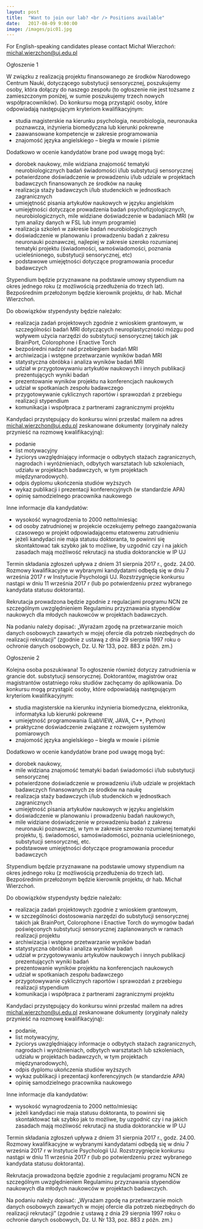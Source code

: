 ```yaml
---
layout: post
title:  "Want to join our lab? <br /> Positions available"
date:   2017-08-09 9:00:00
image: /images/pic01.jpg
---
```

For English-speaking candidates please contact Michał Wierzchoń: michal.wierzchon@uj.edu.pl

Ogłoszenie 1

W związku z realizacją projektu finansowanego ze środków Narodowego Centrum Nauki, dotyczącego substytucji sensorycznej, poszukujemy osoby, która dołączy do naszego zespołu (to ogłoszenie nie jest tożsame z zamieszczonym poniżej, w sumie poszukujemy trzech nowych współpracowników). Do konkursu mogą przystąpić osoby, które odpowiadają następującym kryteriom kwalifikacyjnym:
- studia magisterskie na kierunku psychologia, neurobiologia, neuronauka poznawcza, inżynieria biomedyczna lub kierunki pokrewne
- zaawansowane kompetencje w zakresie programowania
- znajomość języka angielskiego – biegła w mowie i piśmie

Dodatkowo w ocenie kandydatów brane pod uwagę mogą być:
- dorobek naukowy, mile widziana znajomość tematyki neurobiologicznych badań świadomości i/lub substytucji sensorycznej
- potwierdzone doświadczenie w prowadzeniu i/lub udziale w projektach badawczych finansowanych ze środków na naukę
- realizacja staży badawczych i/lub studenckich w jednostkach zagranicznych
- umiejętność pisania artykułów naukowych w języku angielskim
- umiejętności dotyczące prowadzenia badań psychofizjologicznych, neurobiologicznych, mile widziane doświadczenie w badaniach MRI (w tym analizy danych w FSL lub innym programie)
- realizacja szkoleń w zakresie badań neurobiologicznych
- doświadczenie w planowaniu i prowadzeniu badań z zakresu neuronauki poznawczej, najlepiej w zakresie szeroko rozumianej tematyki projektu (świadomości, samoświadomości, poznania ucieleśnionego, substytucji sensorycznej, etc)
- podstawowe umiejętności dotyczące programowania procedur badawczych

Stypendium będzie przyznawane na podstawie umowy stypendium na okres jednego roku (z możliwością przedłużenia do trzech lat). Bezpośrednim przełożonym będzie kierownik projektu, dr hab. Michał Wierzchoń.

Do obowiązków stypendysty będzie należało:
- realizacja zadań projektowych zgodnie z wnioskiem grantowym, w szczególności badań MRI dotyczących neuroplastyczności mózgu pod wpływem użycia narzędzi do substytucji sensorycznej takich jak BrainPort, Colorophone i Enactive Torch
- bezpośredni nadzór nad przebiegiem badań MRI
- archiwizacja i wstępne przetwarzanie wyników badań MRI
- statystyczna obróbka i analiza wyników badań MRI
- udział w przygotowywaniu artykułów naukowych i innych publikacji prezentujących wyniki badań
- prezentowanie wyników projektu na konferencjach naukowych
- udział w spotkaniach zespołu badawczego
- przygotowywanie cyklicznych raportów i sprawozdań z przebiegu realizacji stypendium
- komunikacja i współpraca z partnerami zagranicznymi projektu



Kandydaci przystępujący do konkursu winni przesłać mailem na adres michal.wierzchon@uj.edu.pl zeskanowane dokumenty (oryginały należy przynieść na rozmowę kwalifikacyjną):
- podanie
- list motywacyjny
- życiorys uwzględniający informacje o odbytych stażach zagranicznych, nagrodach i wyróżnieniach, odbytych warsztatach lub szkoleniach, udziału w projektach badawczych, w tym projektach międzynarodowych).
- odpis dyplomu ukończenia studiów wyższych
- wykaz publikacji i prezentacji konferencyjnych (w standardzie APA)
- opinię samodzielnego pracownika naukowego

Inne informacje dla kandydatów:
- wysokość wynagrodzenia to 2000 netto/miesiąc
- od osoby zatrudnionej w projekcie oczekujemy pełnego zaangażowania czasowego w projekt odpowiadającemu etatowemu zatrudnieniu
- jeżeli kandydaci nie maja statusu doktoranta, to powinni się skontaktować tak szybko jak to możliwe, by uzgodnić czy i na jakich zasadach mają możliwość rekrutacji na studia doktoranckie w IP UJ

Termin składania zgłoszeń upływa z dniem 31 sierpnia 2017 r., godz. 24.00.
Rozmowy kwalifikacyjne w wybranymi kandydatami odbędą się w dniu 7 września 2017 r w Instytucie Psychologii UJ.
Rozstrzygnięcie konkursu nastąpi w dniu 11 września 2017 r (lub po potwierdzeniu przez wybranego kandydata statusu doktoranta).

Rekrutacja prowadzona będzie zgodnie z regulacjami programu NCN ze szczególnym uwzględnieniem Regulaminu przyznawania stypendiów naukowych dla młodych naukowców w projektach badawczych.

Na podaniu należy dopisać: „Wyrażam zgodę na przetwarzanie moich danych osobowych zawartych w mojej ofercie dla potrzeb niezbędnych do realizacji rekrutacji” (zgodnie z ustawą z dnia 29 sierpnia 1997 roku o ochronie danych osobowych, Dz. U. Nr 133, poz. 883 z późn. zm.)


Ogłoszenie 2


Kolejna osoba poszukiwana! To ogłoszenie również dotyczy zatrudnienia w grancie dot. substytucji sensorycznej. Doktorantów, magistrów oraz magistrantów ostatniego roku studiów zachęcamy do aplikowania. Do konkursu mogą przystąpić osoby, które odpowiadają następującym kryteriom kwalifikacyjnym:
- studia magisterskie na kierunku inżynieria biomedyczna, elektronika, informatyka lub kierunki pokrewne
- umiejętność programowania (LabVIEW, JAVA, C++, Python)
- praktyczne doświadczenie związane z rozwojem systemów pomiarowych
- znajomość języka angielskiego – biegła w mowie i piśmie

Dodatkowo w ocenie kandydatów brane pod uwagę mogą być:
- dorobek naukowy,
- mile widziana znajomość tematyki badań świadomości i/lub substytucji sensorycznej
- potwierdzone doświadczenie w prowadzeniu i/lub udziale w projektach badawczych finansowanych ze środków na naukę
- realizacja staży badawczych i/lub studenckich w jednostkach zagranicznych
- umiejętność pisania artykułów naukowych w języku angielskim
- doświadczenie w planowaniu i prowadzeniu badań naukowych,
- mile widziane doświadczenie w prowadzeniu badań z zakresu neuronauki poznawczej, w tym w zakresie szeroko rozumianej tematyki projektu, tj. świadomości, samoświadomości, poznania ucieleśnionego, substytucji sensorycznej, etc.
- podstawowe umiejętności dotyczące programowania procedur badawczych

Stypendium będzie przyznawane na podstawie umowy stypendium na okres jednego roku (z możliwością przedłużenia do trzech lat). Bezpośrednim przełożonym będzie kierownik projektu, dr hab. Michał Wierzchoń.

Do obowiązków stypendysty będzie należało:
- realizacja zadań projektowych zgodnie z wnioskiem grantowym,
- w szczególności dostosowania narzędzi do substytucji sensorycznej takich jak BrainPort, Colorophone i Enactive Torch do wymogów badań poświęconych substytucji sensorycznej zaplanowanych w ramach realizacji projektu
- archiwizacja i wstępne przetwarzanie wyników badań
- statystyczna obróbka i analiza wyników badań
- udział w przygotowywaniu artykułów naukowych i innych publikacji prezentujących wyniki badań
- prezentowanie wyników projektu na konferencjach naukowych
- udział w spotkaniach zespołu badawczego
- przygotowywanie cyklicznych raportów i sprawozdań z przebiegu realizacji stypendium
- komunikacja i współpraca z partnerami zagranicznymi projektu

Kandydaci przystępujący do konkursu winni przesłać mailem na adres michal.wierzchon@uj.edu.pl zeskanowane dokumenty (oryginały należy przynieść na rozmowę kwalifikacyjną):
- podanie,
- list motywacyjny,
- życiorys uwzględniający informacje o odbytych stażach zagranicznych, nagrodach i wyróżnieniach, odbytych warsztatach lub szkoleniach, udziału w projektach badawczych, w tym projektach międzynarodowych),
- odpis dyplomu ukończenia studiów wyższych
- wykaz publikacji i prezentacji konferencyjnych (w standardzie APA)
- opinię samodzielnego pracownika naukowego


Inne informacje dla kandydatów:
- wysokość wynagrodzenia to 2000 netto/miesiąc
- jeżeli kandydaci nie maja statusu doktoranta, to powinni się skontaktować tak szybko jak to możliwe, by uzgodnić czy i na jakich zasadach mają możliwość rekrutacji na studia doktoranckie w IP UJ

Termin składania zgłoszeń upływa z dniem 31 sierpnia 2017 r., godz. 24.00.
Rozmowy kwalifikacyjne w wybranymi kandydatami odbędą się w dniu 7 września 2017 r w Instytucie Psychologii UJ.
Rozstrzygnięcie konkursu nastąpi w dniu 11 września 2017 r (lub po potwierdzeniu przez wybranego kandydata statusu doktoranta).

Rekrutacja prowadzona będzie zgodnie z regulacjami programu NCN ze szczególnym uwzględnieniem Regulaminu przyznawania stypendiów naukowych dla młodych naukowców w projektach badawczych.

Na podaniu należy dopisać: „Wyrażam zgodę na przetwarzanie moich danych osobowych zawartych w mojej ofercie dla potrzeb niezbędnych do realizacji rekrutacji” (zgodnie z ustawą z dnia 29 sierpnia 1997 roku o ochronie danych osobowych, Dz. U. Nr 133, poz. 883 z późn. zm.)
